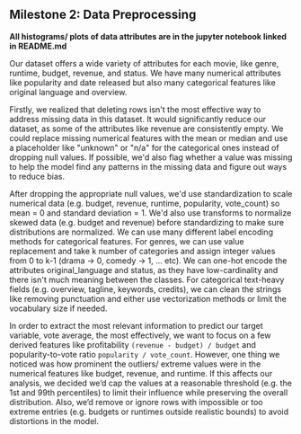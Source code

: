 ## Milestone 2: Data Preprocessing
**All histograms/ plots of data attributes are in the jupyter notebook linked in README.md**

Our dataset offers a wide variety of attributes for each movie, like genre, runtime, budget, revenue, and status. We have many numerical attributes like popularity and date released but also many categorical features like original language and overview. 

Firstly, we realized that deleting rows isn't the most effective way to address missing data in this dataset. It would significantly reduce our dataset, as some of the attributes like revenue are consistently empty. We could replace missing numerical features with the mean or median and use a placeholder like "unknown" or "n/a" for the categorical ones instead of dropping null values. If possible, we'd also flag whether a value was missing to help the model find any patterns in the missing data and figure out ways to reduce bias.

After dropping the appropriate null values, we'd use standardization to scale numerical data (e.g. budget, revenue, runtime, popularity, vote_count) so mean = 0 and standard deviation = 1. We'd also use transforms to normalize skewed data (e.g. budget and revenue) before standardizing to make sure distributions are normalized. We can use many different label encoding methods for categorical features. For genres, we can use value replacement and take k number of categories and assign integer values from 0 to k-1 (drama -> 0, comedy -> 1, ... etc). We can one-hot encode the attributes original_language and status, as they have low-cardinality and there isn't much meaning between the classes. For categorical text-heavy fields (e.g. overview, tagline, keywords, credits), we can clean the strings like removing punctuation and either use vectorization methods or limit the vocabulary size if needed.

In order to extract the most relevant information to predict our target variable, vote average, the most effectively, we want to focus on a few derived features like profitability ```(revenue - budget) / budget``` and popularity-to-vote ratio ```popularity / vote_count```. However, one thing we noticed was how prominent the outliers/ extreme values were in the numerical features like budget, revenue, and runtime. If this affects our analysis, we decided we’d cap the values at a reasonable threshold (e.g. the 1st and 99th percentiles) to limit their influence while preserving the overall distribution. Also, we’d remove or ignore rows with impossible or too extreme entries (e.g. budgets or runtimes outside realistic bounds) to avoid distortions in the model.
